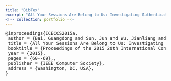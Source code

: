 ```yaml
---
title: "BibTex"
excerpt: "All Your Sessions Are Belong to Us: Investigating Authenticator Leakage Through Backup Channels on Android"
<!-- collection: portfolio -->
---
```


<pre>
@inproceedings{ICECCS2015a,
 author = {Bai, Guangdong and Sun, Jun and Wu, Jianliang and Ye, Quanqi and Li, Li and Dong, Jin Song and Guo, Shanqing},
 title = {All Your Sessions Are Belong to Us: Investigating Authenticator Leakage Through Backup Channels on Android},
 booktitle = {Proceedings of the 2015 20th International Conference on Engineering of Complex Computer Systems (ICECCS)},
 year = {2015},
 pages = {60--69},,
 publisher = {IEEE Computer Society},
 address = {Washington, DC, USA},
}
</pre>
